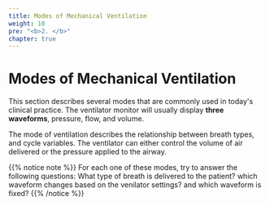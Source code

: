 ```yaml
---
title: Modes of Mechanical Ventilation
weight: 10
pre: "<b>2. </b>"
chapter: true
---
```

# Modes of Mechanical Ventilation

This section describes several modes that are commonly used in today's clinical practice. The ventilator monitor will usually display **three waveforms**, pressure, flow, and volume. 

The mode of ventilation describes the relationship between breath types, and cycle variables. The ventilator can either control the volume of air delivered or the pressure applied to the airway. 

{{% notice note %}}
For each one of these modes, try to answer the following questions:  What type of breath is delivered to the patient? which waveform changes based on the venilator settings? and which waveform is fixed?
{{% /notice %}}
